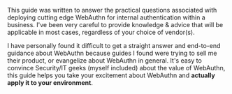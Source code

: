 This guide was written to answer the practical questions associated with deploying cutting edge WebAuthn for internal authentication within a business. I've been very careful to provide knowledge & advice that will be applicable in most cases, regardless of your choice of vendor(s).

I have personally found it difficult to get a straight answer and end-to-end guidance about WebAuthn because guides I found were trying to sell me their product, or evangelize about WebAuthn in general. It's easy to convince Security/IT geeks (myself included) about the value of WebAuthn, this guide helps you take your excitement about WebAuthn and <b>actually apply it to your environment</b>.
